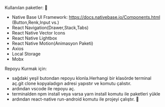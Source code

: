 Kullanılan paketler: :tada:

- Native Base UI Framework: https://docs.nativebase.io/Components.html (Button,Renk,Input vs.)
- React Navigation(Drawer,Stack,Tabs)
- React Native Vector Icons
- React Native Lightbox
- React Native Motion(Animasyon Paketi)
- Axios 
- Local Storage 
- Mobx

Repoyu Kurmak için:

- sağdaki yeşil butondan repoyu klonla.Herhangi bir klasörde terminal aç.git clone kopyaladıgın adresi yapıstır ve komutu çalıstır.
- ardından vscode ile repoyu aç.
- terminalden npm install veya varsa yarn install komutu ile paketleri yükle
- ardından react-native run-android komutu ile projeyi çalıştır. :tada:
